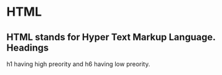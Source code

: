 # HTML
HTML stands for Hyper Text Markup Language.
**Headings**
------------------------------
h1 having high preority and h6 having low preority.
